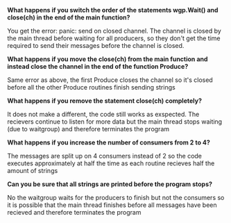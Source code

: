 **What happens if you switch the order of the statements wgp.Wait() and close(ch) in the end of the main function?**

You get the error: panic: send on closed channel. The channel is closed by the main thread before waiting for all producers, so they don't get the time required to send their messages before the channel is closed.

**What happens if you move the close(ch) from the main function and instead close the channel in the end of the function Produce?**

Same error as above, the first Produce closes the channel so it's closed before all the other Produce routines finish sending strings

**What happens if you remove the statement close(ch) completely?**

It does not make a different, the code still works as exspected. The recievers continue to listen for more data but the main thread stops waiting (due to waitgroup) and therefore terminates the program

**What happens if you increase the number of consumers from 2 to 4?**

The messages are split up on 4 consumers instead of 2 so the code executes approximately at half the time as each routine recieves half the amount of strings

**Can you be sure that all strings are printed before the program stops?**

No the waitgroup waits for the producers to finish but not the consumers so it is possible that the main thread finishes before all messages have been recieved and therefore terminates the program